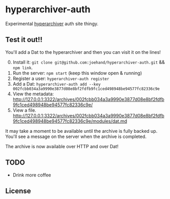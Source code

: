 # hyperarchiver-auth

Experimental [hyperarchiver](https://github.com/joehand/hyperarchiver) auth site thingy.

## Test it out!!

You'll add a Dat to the hyperarchiver and then you can visit it on the lines!

0. Install it: `git clone git@github.com:joehand/hyperarchiver-auth.git` && `npm link`.
1. Run the server: `npm start` (keep this window open & running)
2. Register a user: `hyperarchiver-auth register`
3. Add a Dat: `hyperarchiver-auth add --key 002fcbb034a3a9990e3877d08e8bf2fdfb9fc1ced498948be94577fc82336c9e`
4. View the metadata: http://127.0.0.1:3322/archives/002fcbb034a3a9990e3877d08e8bf2fdfb9fc1ced498948be94577fc82336c9e/
5. View a file. http://127.0.0.1:3322/archives/002fcbb034a3a9990e3877d08e8bf2fdfb9fc1ced498948be94577fc82336c9e/modules/dat.md

It may take a moment to be available until the archive is fully backed up. You'll see a message on the server when the archive is completed.

The archive is now available over HTTP and over Dat!

## TODO

* Drink more coffee

## License
